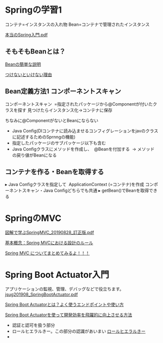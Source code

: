 # Springの学習1

コンテナ=インスタンスの入れ物
Bean=コンテナで管理されたインスタンス

[本当のSpring入門.pdf](https://github.com/kb8864/StudyNoteAndTIL/files/14975155/Spring.pdf)

## そもそもBeanとは？
[Beanの簡単な説明](https://ti-tomo-knowledge.hatenablog.com/entry/2018/06/08/204447)

[つけないといけない理由](https://www.greptips.com/posts/1318/)

## Bean定義方法1 コンポーネントスキャン
コンポーネントスキャン  =指定されたパッケージから@Componentが付いたクラスを探す
 見つけたらインスタンス化→コンテナに保存

 ちなみに@ComponentがないとBeanにならない
 - Java Config(DIコンテナに読み込ませるコンフィグレーションをjavのクラスに記述するためのSprnngの機能)
 - 指定したパッケージのサブパッケージ以下も含む
 - Java Configクラスにメソッドを作成し、  @Beanを付加する 
→ メソッドの戻り値がBeanになる


 ## コンテナを作る・Beanを取得する
▸ Java Configクラスを指定して  ApplicationContext (=コンテナ)を作成
コンポーネントスキャン・Java Configどちらでも共通 ▸ getBean()でBeanを取得できる


# SpringのMVC
[図解で学ぶSpringMVC_20190828_訂正版.pdf](https://github.com/kb8864/StudyNoteAndTIL/files/14975646/SpringMVC_20190828_.pdf)

[基本概念：Spring MVCにおける設計のルール](https://sites.google.com/site/soracane/springnitsuite/spring-mvc/02-ji-ben-gai-nian-spring-mvcniokeru-she-jinoruru)

[Spring MVC についてまとめてみるよ！！！](https://qiita.com/PonPon3/items/76318ab3524c43630761)




# Spring Boot Actuator入門
アプリケーションの監視、管理、デバッグなどで役立ちます。
[jsug201908_SpringBootActuator.pdf](https://github.com/kb8864/StudyNoteAndTIL/files/14976182/jsug201908_SpringBootActuator.pdf)

[Spring Boot Actuatorとは？よく使うエンドポイントや使い方](https://camp.trainocate.co.jp/magazine/about-spring-boot-actuator/)

[Spring Boot Actuatorを使って開発効率を飛躍的に向上させる方法](https://www.issoh.co.jp/tech/details/1931/)

 - 認証と認可を扱う部分
- ロールヒエラルきー。この部分の認識があいまい
[ロールヒエラルきー](https://qiita.com/opengl-8080/items/032ed0fa27a239bdc1cc)
- 
